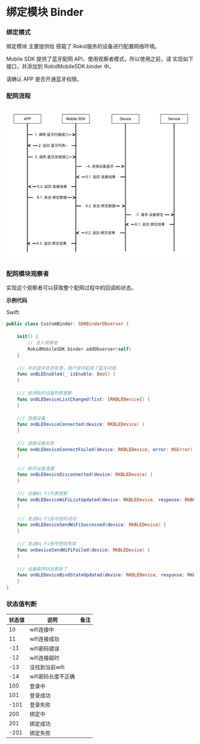 # 绑定模块 Binder

### 绑定模式

绑定模块 主要提供给 搭载了 Rokid服务的设备进行配置网络环境。

Mobile SDK 提供了蓝牙配网 API，使用观察者模式，所以使用之前，请 实现如下接口，并添加到 RokidMobileSDK.binder 中。

请确认 APP 是否开通蓝牙权限。

### 配网流程

![](images/binder.png)

### 配网模块观察者

实现这个观察者可以获取整个配网过程中的回调和状态。

**示例代码**

Swift:

```swift
public class CustomBinder: SDKBinderObserver {
    
    init() {
        // 注入观察者
        RokidMobileSDK.binder.addObserver(self)
    }
    
    /// 手机蓝牙状态变更，用户是开起来了蓝牙功能
    func onBLEEnabled(_ isEnable: Bool) {
    }
    
    /// 检测到的设备列表更新
    func onBLEDeviceListChanged(list: [RKBLEDevice]) {
    }
    
    /// 连接设备
    func onBLEDeviceConnected(device: RKBLEDevice) {
    }
    
    /// 连接设备失败
    func onBLEDeviceConnectFailed(device: RKBLEDevice, error: NSError) {
    }
    
    /// 断开设备连接
    func onBLEDeviceDisconnected(device: RKBLEDevice) {
    }
    
    /// 设备Wi-Fi列表更新
    func onBLEDeviceWiFiListUpdated(device: RKBLEDevice, response: RKBLEResponse) {
    }
    
    /// 发送Wi-Fi账号密码成功
    func onBLEDeviceSendWiFiSuccessed(device: RKBLEDevice) {
    }
    
    /// 发送Wi-Fi账号密码失败
    func onDeviceSendWiFiFailed(device: RKBLEDevice) {
    }
    
    /// 设备联网状态更新了
    func onBLEDeviceBindStateUpdated(device: RKBLEDevice, response: RKBLEResponse) {
    }
}

```

### 状态值判断

| 状态值 | 说明 | 备注 |
| --- | --- | --- |
| 10 | wifi连接中 ||
| 11 | wifi连接成功 ||
| -11 | wifi密码错误 ||
| -12 | wifi连接超时 ||
| -13 | 没找到当前wifi ||
| -14 | wifi密码长度不正确 ||
| 100 | 登录中 ||
| 101 | 登录成功 ||
| -101 | 登录失败 ||
| 200 | 绑定中 ||
| 201 | 绑定成功 ||
| -201 | 绑定失败 ||


